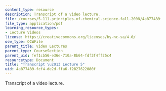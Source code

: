 ```yaml
---
content_type: resource
description: Transcript of a video lecture.
file: /courses/5-111-principles-of-chemical-science-fall-2008/4a877489fcf4de2dffa6f2827622080f_5-111F08-L05.pdf
file_type: application/pdf
learning_resource_types:
- Lecture Videos
license: https://creativecommons.org/licenses/by-nc-sa/4.0/
ocw_type: OCWFile
parent_title: Video Lectures
parent_type: CourseSection
parent_uid: fef1cb56-e36e-710a-8b64-fdf3f4ff25c4
resourcetype: Document
title: "Transcript \u2013 Lecture 5"
uid: 4a877489-fcf4-de2d-ffa6-f2827622080f
---
```

Transcript of a video lecture.
